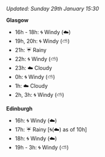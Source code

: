 *Updated: Sunday 29th January 15:30*

**Glasgow**

* 16h - 18h: :cyclone: Windy (:cloud:)
* 19h, 20h: :cyclone: Windy (:partly_sunny:)
* 21h: :umbrella: Rainy
* 22h: :cyclone: Windy (:partly_sunny:)
* 23h: :cloud: Cloudy
* 0h: :cyclone: Windy (:partly_sunny:)
* 1h: :cloud: Cloudy
* 2h, 3h: :cyclone: Windy (:partly_sunny:)

**Edinburgh**

* 16h: :cyclone: Windy (:cloud:)
* 17h: :umbrella: Rainy [:cyclone:(:cloud:) as of 10h]
* 18h: :cyclone: Windy (:cloud:)
* 19h - 3h: :cyclone: Windy (:partly_sunny:)
